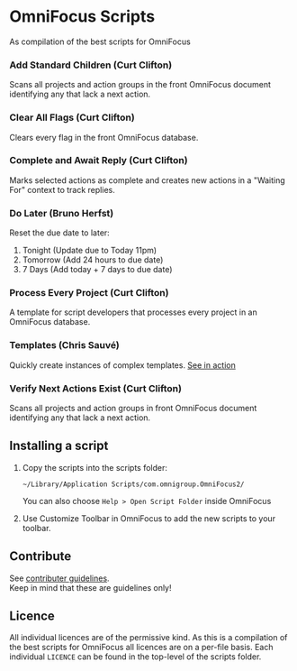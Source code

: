 # OmniFocus Scripts

As compilation of the best scripts for OmniFocus

### Add Standard Children (Curt Clifton)
Scans all projects and action groups in the front OmniFocus document identifying any that lack a next action.

### Clear All Flags (Curt Clifton)
Clears every flag in the front OmniFocus database.

### Complete and Await Reply (Curt Clifton)
Marks selected actions as complete and creates new actions in a "Waiting For" context to track replies.

### Do Later (Bruno Herfst)
Reset the due date to later:

1. Tonight (Update due to Today 11pm)
2. Tomorrow (Add 24 hours to due date)
3. 7 Days (Add today + 7 days to due date)

### Process Every Project  (Curt Clifton)
A template for script developers that processes every project in an OmniFocus database.
 
### Templates (Chris Sauvé)
Quickly create instances of complex templates. [See in action](https://www.youtube.com/watch?v=avu2Gaqy3Uo) 

### Verify Next Actions Exist (Curt Clifton)
Scans all projects and action groups in front OmniFocus document identifying any that lack a next action.


## Installing a script
1. Copy the scripts into the scripts folder:
    
    `~/Library/Application Scripts/com.omnigroup.OmniFocus2/`

	You can also choose `Help > Open Script Folder` inside OmniFocus

2. Use Customize Toolbar in OmniFocus to add the new scripts to your toolbar.


## Contribute
See [contributer guidelines](CONTRIBUTING.md).  
Keep in mind that these are guidelines only! 


## Licence
All individual licences are of the permissive kind. As this is a compilation of the best scripts for OmniFocus all licences are on a per-file basis. Each individual `LICENCE` can be found in the top-level of the scripts folder. 

